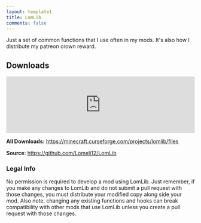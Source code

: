 ```yaml
---
layout: template1
title: LomLib
comments: false
---
```


<p>Just a set of common functions that I use often in my mods. It's also how I distribute my patreon crown reward.</p>

<h2>Downloads</h2>

<p><iframe src="https://widget.mcf.li/mc-mods/minecraft/lomlib" style="border: none;" width="100%"></iframe></p>

<p><strong>All Downloads:</strong> <a href="https://minecraft.curseforge.com/projects/lomlib/files" target="_blank">https://minecraft.curseforge.com/projects/lomlib/files</a></p>

<p><strong>Source</strong>: <a href="https://github.com/Lomeli12/LomLib" target="_blank">https://github.com/Lomeli12/LomLib</a></p>

<h3>Legal Info</h3>

<p>No permission is required to develop a mod using LomLib. Just remember, if you make any changes to LomLib and do not submit a pull request with those changes, you must distribute your modified copy along side your mod. Also note, changing any existing functions and hooks can break compatibility with other mods that use LomLib unless you create a pull request with those changes.</p>
